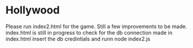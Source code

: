 # Hollywood
Please run index2.html for the game. Still a few improvements to be made.
index.html is still in progress
to check for the db connection made in index.html insert the db credintials and runn node index2.js
